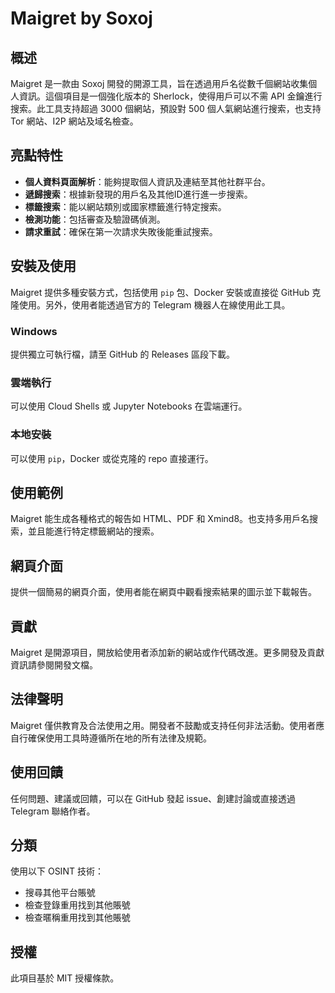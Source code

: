 # Maigret by Soxoj

## 概述

Maigret 是一款由 Soxoj 開發的開源工具，旨在透過用戶名從數千個網站收集個人資訊。這個項目是一個強化版本的 Sherlock，使得用戶可以不需 API 金鑰進行搜索。此工具支持超過 3000 個網站，預設對 500 個人氣網站進行搜索，也支持 Tor 網站、I2P 網站及域名檢查。

## 亮點特性

- **個人資料頁面解析**：能夠提取個人資訊及連結至其他社群平台。
- **遞歸搜索**：根據新發現的用戶名及其他ID進行進一步搜索。
- **標籤搜索**：能以網站類別或國家標籤進行特定搜索。
- **檢測功能**：包括審查及驗證碼偵測。
- **請求重試**：確保在第一次請求失敗後能重試搜索。

## 安裝及使用

Maigret 提供多種安裝方式，包括使用 `pip` 包、Docker 安裝或直接從 GitHub 克隆使用。另外，使用者能透過官方的 Telegram 機器人在線使用此工具。

### Windows

提供獨立可執行檔，請至 GitHub 的 Releases 區段下載。

### 雲端執行

可以使用 Cloud Shells 或 Jupyter Notebooks 在雲端運行。

### 本地安裝

可以使用 `pip`，Docker 或從克隆的 repo 直接運行。

## 使用範例

Maigret 能生成各種格式的報告如 HTML、PDF 和 Xmind8。也支持多用戶名搜索，並且能進行特定標籤網站的搜索。

## 網頁介面

提供一個簡易的網頁介面，使用者能在網頁中觀看搜索結果的圖示並下載報告。

## 貢獻

Maigret 是開源項目，開放給使用者添加新的網站或作代碼改進。更多開發及貢獻資訊請參閱開發文檔。

## 法律聲明

Maigret 僅供教育及合法使用之用。開發者不鼓勵或支持任何非法活動。使用者應自行確保使用工具時遵循所在地的所有法律及規範。

## 使用回饋

任何問題、建議或回饋，可以在 GitHub 發起 issue、創建討論或直接透過 Telegram 聯絡作者。

## 分類

使用以下 OSINT 技術：
- 搜尋其他平台賬號
- 檢查登錄重用找到其他賬號
- 檢查暱稱重用找到其他賬號

## 授權

此項目基於 MIT 授權條款。
